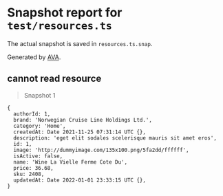 # Snapshot report for `test/resources.ts`

The actual snapshot is saved in `resources.ts.snap`.

Generated by [AVA](https://avajs.dev).

## cannot read resource

> Snapshot 1

    {
      authorId: 1,
      brand: 'Norwegian Cruise Line Holdings Ltd.',
      category: 'Home',
      createdAt: Date 2021-11-25 07:31:14 UTC {},
      description: 'eget elit sodales scelerisque mauris sit amet eros',
      id: 1,
      image: 'http://dummyimage.com/135x100.png/5fa2dd/ffffff',
      isActive: false,
      name: 'Wine La Vielle Ferme Cote Du',
      price: 36.68,
      sku: 2408,
      updatedAt: Date 2022-01-01 23:33:15 UTC {},
    }
